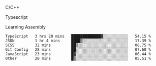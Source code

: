 <p>C/C++</p>
<p> Typescript</p>
<p>Learning Assembly</p>

<!--START_SECTION:waka-->

```text
TypeScript   3 hrs 20 mins   █████████████▓░░░░░░░░░░░   54.15 %
JSON         1 hr 4 mins     ████▒░░░░░░░░░░░░░░░░░░░░   17.39 %
SCSS         32 mins         ██▒░░░░░░░░░░░░░░░░░░░░░░   08.75 %
Git Config   28 mins         ██░░░░░░░░░░░░░░░░░░░░░░░   07.60 %
JavaScript   23 mins         █▓░░░░░░░░░░░░░░░░░░░░░░░   06.44 %
Other        20 mins         █▒░░░░░░░░░░░░░░░░░░░░░░░   05.51 %
```

<!--END_SECTION:waka-->
